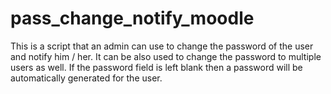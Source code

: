 # pass_change_notify_moodle
This is a script that an admin can use to change the password of the user and notify him / her.
It can be also used to change the password to multiple users as well.
If the password field is left blank then a password will be automatically generated for the user.

